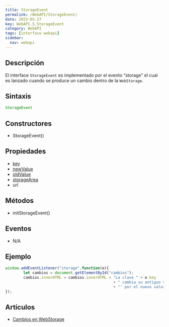 ```yaml
---
title: StorageEvent
permalink: /WebAPI/StorageEvent/
date: 2023-05-27
key: WebAPI.S.StorageEvent
category: WebAPI
tags: [interface webapi]
sidebar:
  nav: webapi
---
```


## **Descripción**


El interface `StorageEvent` es implementado por el evento “storage” el cual es lanzado cuando se produce un cambio dentro de la `WebStorage`.


## **Sintaxis**


```javascript
StorageEvent
```


## **Constructores**

- StorageEvent()

## Propiedades

- [key](https://www.w3api.com/WebAPI/StorageEvent/key/)
- [newValue](https://www.w3api.com/WebAPI/StorageEvent/newValue/)
- [oldValue](https://www.w3api.com/WebAPI/StorageEvent/oldValue/)
- [storageArea](https://www.w3api.com/WebAPI/StorageEvent/storageArea/)
- url

## **Métodos**

- initStorageEvent()

## Eventos

- N/A

## **Ejemplo**


```javascript
window.addEventListener("storage",function(e){
        let cambios = document.getElementById("cambios");
        cambios.innerHTML = cambios.innerHTML + "La clave " + e.key 
												+ " cambia su antiguo valor de '" + e.oldValue 
												+ "' por el nuevo valor '" + e.newValue + "'.<br>";
});
```


## Artículos

- [Cambios en WebStorage](https://lineadecodigo.com/html5/cambios-en-webstorage/)
